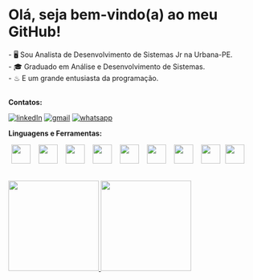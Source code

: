 <div>
	<h1><b>Olá, seja bem-vindo(a) ao meu GitHub!</b></h1>
	- 🖥 Sou Analista de Desenvolvimento de Sistemas Jr na Urbana-PE. <br>
	- 🎓 Graduado em Análise e Desenvolvimento de Sistemas. <br>
	- ♨ E um grande entusiasta da programação.
</div>

<br>

<p><b>Contatos:</b></p> 

<p >
	<a href="https://www.linkedin.com/in/eduardoconceicao90/"><img src="https://user-images.githubusercontent.com/71357905/218304641-14f7d622-e44c-4d0f-9100-dec209c440f2.png" alt="linkedIn"/></a>
	<a href="mailto:contato@eduardosaconceicao@gmail.com"><img src="https://user-images.githubusercontent.com/71357905/218303896-5f9fd48f-9155-47a9-bfea-4b4ca5e14c4c.png" alt="gmail"/></a>
	<a href="https://wa.me/5581983784049"><img src="https://user-images.githubusercontent.com/71357905/218304605-c8fdbd1c-465d-4fbe-99de-601a16dbdbe5.png" alt="whatsapp"/></a>
</p>

<p><b>Linguagens e Ferramentas:</b></p> 

<p >
	<img src="https://cdn.jsdelivr.net/gh/devicons/devicon/icons/java/java-original.svg" width="38" height="38" hspace="6px"/>
	<img src="https://cdn.jsdelivr.net/gh/devicons/devicon/icons/spring/spring-original.svg" width="38" height="38" hspace="6px"/>
	<img src="https://user-images.githubusercontent.com/71357905/220776831-4414090c-e990-4268-a955-4dd4aad58d76.png" width="38" height="38" hspace="6px"/>
	<img src="https://cdn.jsdelivr.net/gh/devicons/devicon/icons/typescript/typescript-original.svg" width="38" height="38" hspace="6px"/>      
	<img src="https://cdn.jsdelivr.net/gh/devicons/devicon/icons/mysql/mysql-original-wordmark.svg" width="38" height="38" hspace="6px"/>
	<img src="https://cdn.jsdelivr.net/gh/devicons/devicon/icons/postgresql/postgresql-original-wordmark.svg" width="38" height="38" hspace="6px"/>
	<img src="https://cdn.jsdelivr.net/gh/devicons/devicon/icons/html5/html5-original-wordmark.svg" width="38" height="38" hspace="6px"/>
	<img src="https://cdn.jsdelivr.net/gh/devicons/devicon/icons/css3/css3-original-wordmark.svg" width="38" height="38" hspace="6px"/>
	<img src="https://cdn.jsdelivr.net/gh/devicons/devicon/icons/git/git-original.svg" width="38" height="38"/>		
</p>

<br>

<div>
	<a href="https://github.com/eduardoconceicao90">
	<img height="180em" src="https://github-readme-stats.vercel.app/api/top-langs/?username=eduardoconceicao90&layout=compact&langs_count=7&theme=dracula"/>
	<img height="180em" src="https://github-readme-stats.vercel.app/api?username=eduardoconceicao90&show_icons=true&theme=dracula&include_all_commits=true&count_private=true"/>
</div>
